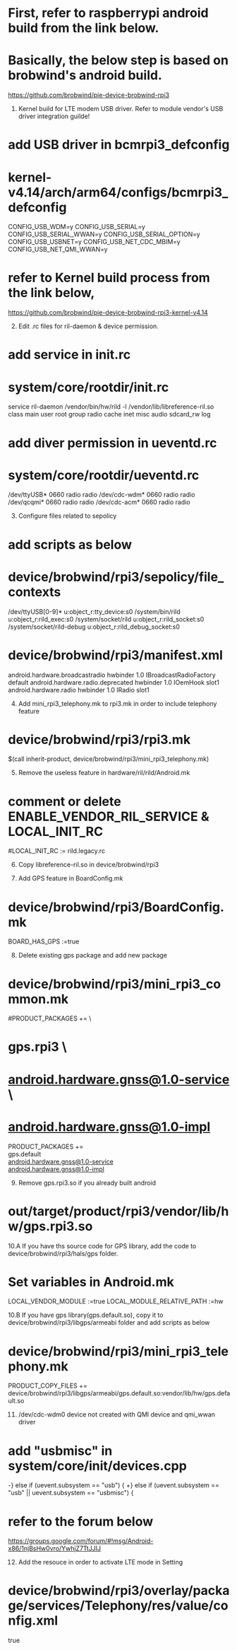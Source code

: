 # First, refer to raspberrypi android build from the link below.  
# Basically, the below step is based on brobwind's android build. 
https://github.com/brobwind/pie-device-brobwind-rpi3



1. Kernel build for LTE modem USB driver. Refer to module vendor's USB driver integration guilde! 
# add USB driver in bcmrpi3_defconfig
# kernel-v4.14/arch/arm64/configs/bcmrpi3_defconfig 
CONFIG_USB_WDM=y
CONFIG_USB_SERIAL=y
CONFIG_USB_SERIAL_WWAN=y
CONFIG_USB_SERIAL_OPTION=y
CONFIG_USB_USBNET=y
CONFIG_USB_NET_CDC_MBIM=y
CONFIG_USB_NET_QMI_WWAN=y

# refer to Kernel build process from the link below,
https://github.com/brobwind/pie-device-brobwind-rpi3-kernel-v4.14


2. Edit .rc files for ril-daemon & device permission. 
# add service in init.rc
# system/core/rootdir/init.rc
service ril-daemon /vendor/bin/hw/rild -l /vendor/lib/libreference-ril.so    
	class main
	user root
	group radio cache inet misc audio sdcard_rw log
  
# add diver permission in ueventd.rc
# system/core/rootdir/ueventd.rc
/dev/ttyUSB* 	0660 	radio 	radio
/dev/cdc-wdm* 	0660 	radio 	radio
/dev/qcqmi* 	0660 	radio 	radio
/dev/cdc-acm* 	0660 	radio 	radio


3. Configure files related to sepolicy 
# add scripts as below
# device/brobwind/rpi3/sepolicy/file_contexts
/dev/ttyUSB[0-9]*		u:object_r:tty_device:s0
/system/bin/rild		u:object_r:rild_exec:s0
/system/socket/rild		u:object_r:rild_socket:s0
/system/socket/rild-debug		u:object_r:rild_debug_socket:s0

# device/brobwind/rpi3/manifest.xml
<hal format="hidl">
	<name>android.hardware.broadcastradio</name>
	<transport>hwbinder</transport>
	<version>1.0</version>
	<interface>
	<name>IBroadcastRadioFactory</name>
	<instance>default</instance>
	</interface>
</hal>
<hal format="hidl">
	<name>android.hardware.radio.deprecated</name>
	<transport>hwbinder</transport>
	<version>1.0</version>
	<interface>
	<name>IOemHook</name>
	<instance>slot1</instance>
	</interface>
</hal>
<hal format="hidl">
	<name>android.hardware.radio</name>
	<transport>hwbinder</transport>
	<version>1.0</version>
	<interface>
	<name>IRadio</name>
	<instance>slot1</instance>
	</interface>
</hal>


4. Add mini_rpi3_telephony.mk to rpi3.mk in order to include telephony feature 
# device/brobwind/rpi3/rpi3.mk
$(call inherit-product, device/brobwind/rpi3/mini_rpi3_telephony.mk)


5. Remove the useless feature in hardware/ril/rild/Android.mk 
# comment or delete ENABLE_VENDOR_RIL_SERVICE & LOCAL_INIT_RC 
#LOCAL_INIT_RC := rild.legacy.rc


6. Copy libreference-ril.so in device/brobwind/rpi3


7. Add GPS feature in BoardConfig.mk
# device/brobwind/rpi3/BoardConfig.mk
BOARD_HAS_GPS :=true


8. Delete existing gps package and add new package
# device/brobwind/rpi3/mini_rpi3_common.mk 
#PRODUCT_PACKAGES += \
#    gps.rpi3 \
#    android.hardware.gnss@1.0-service \
#    android.hardware.gnss@1.0-impl
PRODUCT_PACKAGES += \
    gps.default \
    android.hardware.gnss@1.0-service \
    android.hardware.gnss@1.0-impl


9. Remove gps.rpi3.so if you already built android
# out/target/product/rpi3/vendor/lib/hw/gps.rpi3.so


10.A If you have ths source code for GPS library, add the code to device/brobwind/rpi3/hals/gps folder.
# Set variables in Android.mk
LOCAL_VENDOR_MODULE :=true
LOCAL_MODULE_RELATIVE_PATH :=hw


10.B If you have gps library(gps.default.so), copy it to device/brobwind/rpi3/libgps/armeabi folder and add scripts as below
# device/brobwind/rpi3/mini_rpi3_telephony.mk
PRODUCT_COPY_FILES += \
  device/brobwind/rpi3/libgps/armeabi/gps.default.so:vendor/lib/hw/gps.default.so


11. /dev/cdc-wdm0 device not created with QMI device and qmi_wwan driver
# add "usbmisc" in system/core/init/devices.cpp
-} else if (uevent.subsystem == "usb") {
+} else if (uevent.subsystem == "usb" || uevent.subsystem == "usbmisc") {

# refer to the forum below
https://groups.google.com/forum/#!msg/Android-x86/1njBsHw0vro/YwhjZ7TtJJIJ


12. Add the resouce in order to activate LTE mode in Setting
# device/brobwind/rpi3/overlay/package/services/Telephony/res/value/config.xml
<?xml version="1.0" encoding="utf-8"?>
<resources>	
<!-- Show enabled lte option for lte device -->    <bool name="config_enabled_lte" translatable="false">true</bool>
</resources>

